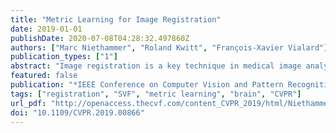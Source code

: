 ```yaml
---
title: "Metric Learning for Image Registration"
date: 2019-01-01
publishDate: 2020-07-08T04:28:32.497860Z
authors: ["Marc Niethammer", "Roland Kwitt", "François-Xavier Vialard"]
publication_types: ["1"]
abstract: "Image registration is a key technique in medical image analysis to estimate deformations between image pairs. A good deformation model is important for high-quality estimates. However, most existing approaches use ad-hoc deformation models chosen for mathematical convenience rather than to capture observed data variation. Recent deep learning approaches learn deformation models directly from data. However, they provide limited control over the spatial regularity of transformations. Instead of learning the entire registration approach, we learn a spatially-adaptive regularizer within a registration model. This allows controlling the desired level of regularity and preserving structural properties of a registration model. For example, diffeomorphic transformations can be attained. Our approach is a radical departure from existing deep learning approaches to image registration by embedding a deep learning model in an optimization-based registration algorithm to parameterize and data-adapt the registration model itself."
featured: false
publication: "*IEEE Conference on Computer Vision and Pattern Recognition, CVPR 2019, Long Beach, CA, USA, June 16-20, 2019*"
tags: ["registration", "SVF", "metric learning", "brain", "CVPR"]
url_pdf: "http://openaccess.thecvf.com/content_CVPR_2019/html/Niethammer_Metric_Learning_for_Image_Registration_CVPR_2019_paper.html"
doi: "10.1109/CVPR.2019.00866"
---
```



